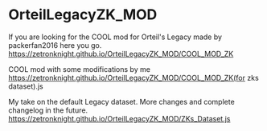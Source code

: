 # OrteilLegacyZK_MOD

If you are looking for the COOL mod for Orteil's Legacy made by packerfan2016 here you go.
https://zetronknight.github.io/OrteilLegacyZK_MOD/COOL_MOD_ZK

COOL mod with some modifications by me
https://zetronknight.github.io/OrteilLegacyZK_MOD/COOL_MOD_ZK(for zks dataset).js

My take on the default Legacy dataset. More changes and complete changelog in the future.
https://zetronknight.github.io/OrteilLegacyZK_MOD/ZKs_Dataset.js 

